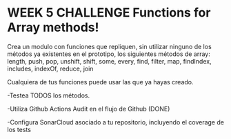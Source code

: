 # WEEK 5 CHALLENGE Functions for Array methods!

Crea un modulo con funciones que repliquen, sin utilizar ninguno de los métodos ya existentes en el prototipo, los siguientes métodos de array: length, push, pop, unshift, shift, some, every, find, filter, map, findIndex, includes, indexOf, reduce, join

Cualquiera de tus funciones puede usar las que ya hayas creado. 

-Testea TODOS los métodos.

-Utiliza Github Actions Audit en el flujo de Github (DONE)

-Configura SonarCloud asociado a tu repositorio, incluyendo el coverage de los tests
